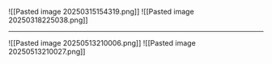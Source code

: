 ![[Pasted image 20250315154319.png]]
![[Pasted image 20250318225038.png]]

---

![[Pasted image 20250513210006.png]]
![[Pasted image 20250513210027.png]]
